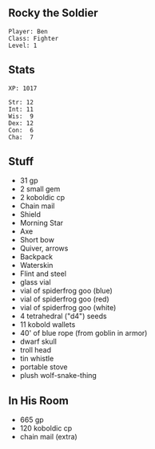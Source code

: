 
## Rocky the Soldier

    Player: Ben
    Class: Fighter
    Level: 1

## Stats

    XP: 1017

    Str: 12
    Int: 11
    Wis:  9
    Dex: 12
    Con:  6
    Cha:  7

## Stuff

* 31 gp
* 2 small gem
* 2 koboldic cp
* Chain mail
* Shield
* Morning Star
* Axe
* Short bow
* Quiver, arrows
* Backpack
* Waterskin
* Flint and steel
* glass vial
* vial of spiderfrog goo (blue)
* vial of spiderfrog goo (red)
* vial of spiderfrog goo (white)
* 4 tetrahedral ("d4") seeds
* 11 kobold wallets
* 40' of blue rope (from goblin in armor)
* dwarf skull
* troll head
* tin whistle
* portable stove
* plush wolf-snake-thing

## In His Room

* 665 gp
* 120 koboldic cp
* chain mail (extra)
